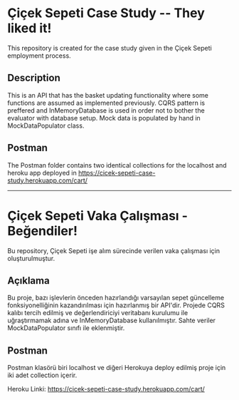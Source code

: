 # Çiçek Sepeti Case Study -- They liked it!

This repository is created for the case study given in the Çiçek Sepeti employment process.

## Description

This is an API that has the basket updating functionality where some functions are assumed as implemented previously. CQRS pattern is preffered and InMemoryDatabase is used in order not to bother the evaluator with database setup. Mock data is populated by hand in MockDataPopulator class. 

## Postman 

The Postman folder contains two identical collections for the localhost and heroku app deployed in https://cicek-sepeti-case-study.herokuapp.com/cart/

------

# Çiçek Sepeti Vaka Çalışması - Beğendiler!

Bu repository, Çiçek Sepeti işe alım sürecinde verilen vaka çalışması için oluşturulmuştur.

## Açıklama

Bu proje, bazı işlevlerin önceden hazırlandığı varsayılan sepet güncelleme fonksiyonelliğinin kazandırılması için hazırlanmış bir API'dir. Projede CQRS kalıbı tercih edilmiş ve değerlendiriciyi veritabanı kurulumu ile uğraştırmamak adına ve InMemoryDatabase kullanılmıştır. Sahte veriler MockDataPopulator sınıfı ile eklenmiştir. 

## Postman 

Postman klasörü biri localhost ve diğeri Herokuya deploy edilmiş proje için iki adet collection içerir.

Heroku Linki: https://cicek-sepeti-case-study.herokuapp.com/cart/

